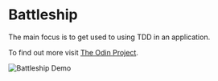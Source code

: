 # Battleship

The main focus is to get used to using TDD in an application.

To find out more visit [The Odin Project](https://www.theodinproject.com/courses/javascript/lessons/battleship).

![Battleship Demo]()